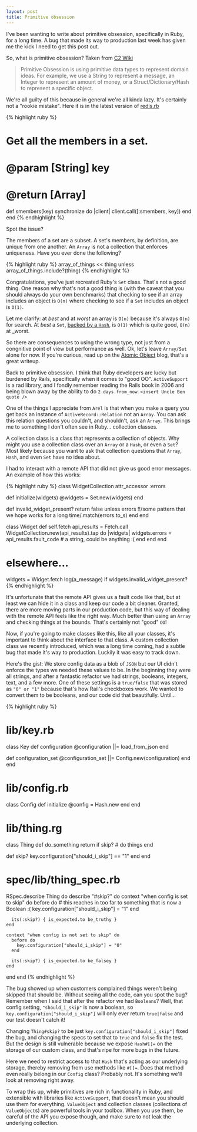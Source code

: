 ```yaml
---
layout: post
title: Primitive obsession
---
```


I've been wanting to write about primitive obsession, specifically in Ruby, for a long time. A bug that made
its way to production last week has given me the kick I need to get this post out.

So, what is primitive obsession? Taken from [C2 Wiki](http://wiki.c2.com/?PrimitiveObsession)

> Primitive Obsession is using primitive data types to represent domain ideas.
> For example, we use a String to represent a message, an Integer to represent an amount of money,
> or a Struct/Dictionary/Hash to represent a specific object.

We're all guilty of this because in general we're all kinda lazy. It's certainly not a "rookie mistake".
Here it is in the latest version of
[redis.rb](https://github.com/redis/redis-rb/blob/27759c01626762c818e6699e8d1a781530fe7d39/lib/redis.rb#L1395)

{% highlight ruby %}
# Get all the members in a set.
#
# @param [String] key
# @return [Array<String>]
def smembers(key)
  synchronize do |client|
    client.call([:smembers, key])
  end
end
{% endhighlight %}

Spot the issue?

The members of a set are a subset. A set's members, by definition, are unique from one another. An `Array` is
not a collection that enforces uniqueness. Have you ever done the following?

{% highlight ruby %}
array_of_things << thing unless array_of_things.include?(thing)
{% endhighlight %}

Congratulations, you've just recreated Ruby's `Set` class. That's not a good thing. One reason why that's not
a good thing is (with the caveat that you should always do your own benchmarks) that checking to see if an
array includes an object is `O(n)` where checking to see if a `Set` includes an object is `O(1)`.

Let me clarify: at _best_ and at _worst_ an array is `O(n)` because it's always `O(n)` for search. At _best_ a
`Set`, [backed by a
`Hash`](https://github.com/ruby/ruby/blob/7e8b910a5629fe025137e890ec6d57e538fd7811/lib/set.rb#L84), is `O(1)` which is quite good, `O(n)` at _worst.

So there are consequences to using the wrong type, not just from a congnitive point of view but performance as
well. Ok, let's leave `Array/Set` alone for now. If you're curious, read up on the [Atomic
Object](https://spin.atomicobject.com/2012/09/04/when-is-a-set-better-than-an-array-in-ruby/) blog, that's a
great writeup.

Back to primitive obsession. I think that Ruby developers are lucky but burdened by Rails, specifically when
it comes to "good OO". `ActiveSupport` is a rad library, and I fondly remember reading the Rails book in 2006
and being blown away by the ability to do `2.days.from_now`. `<insert Uncle Ben quote />`

One of the things I appreciate from `Arel` is that when you make a query you get back an instance of
`ActiveRecord::Relation` not an `Array`. You can ask this relation questions you couldn't, and shouldn't, ask
an `Array`. This brings me to something I don't often see in Ruby... collection classes.

A collection class is a class that represents a collection of objects. Why might you use a collection class
over an `Array` or a `Hash`, or even a `Set`? Most likely because you want to ask that collection questions
that `Array`, `Hash`, and even `Set` have no idea about.

I had to interact with a remote API that did not give us good error messages. An example of how this works:

{% highlight ruby %}
class WidgetCollection
  attr_accessor :errors

  def initialize(widgets)
    @widgets = Set.new(widgets)
  end

  def invalid_widget_present?
    return false unless errors
    !!/some pattern that we hope works for a long time/.match(errors.to_s)
  end
end

class Widget
  def self.fetch
    api_results = Fetch.call
    WidgetCollection.new(api_results).tap do |widgets|
      widgets.errors = api_results.fault_code # a string, could be anything :(
    end
  end
end

# elsewhere...

widgets = Widget.fetch
log(a_message) if widgets.invalid_widget_present?
{% endhighlight %}

It's unfortunate that the remote API gives us a fault code like that, but at least we can hide it in a class
and keep our code a bit cleaner. Granted, there are more moving parts in our production code, but this way of
dealing with the remote API feels like the right way. Much better than using an `Array` and checking things at
the bounds. That's certainly not "good" `OO`!

Now, if you're going to make classes like this, like all your classes, it's important to think about the
interface to that class. A custom collection class we recently introduced, which was a long time coming, had a
subtle bug that made it's way to production. Luckily it was easy to track down.

Here's the gist: We store config data as a blob of `JSON` but our UI didn't enforce the types we needed these
values to be. In the beginning they were all strings, and after a fantastic refactor we had strings, booleans,
integers, text, and a few more. One of these settings is a `true/false` that was stored as `"0" or "1"`
because that's how Rail's checkboxes work. We wanted to convert them to be booleans, and our code did that
beautifully. Until...

{% highlight ruby %}
# lib/key.rb
class Key
  def configuration
    @configuration ||= load_from_json
  end

  def configuration_set
    @configuration_set ||= Config.new(configuration)
  end
end

# lib/config.rb
class Config
  def initialize
    @config = Hash.new
  end
end

# lib/thing.rg
class Thing
  def do_something
    return if skip?
    # do things
  end

  def skip?
    key.configuration["should_i_skip"] == "1"
  end
end

# spec/lib/thing_spec.rb
RSpec.describe Thing do
  describe "#skip?" do
    context "when config is set to skip" do
      before do
        # this reaches in too far to something that is now a Boolean :(
        key.configuration["should_i_skip"] = "1"
      end

      its(:skip?) { is_expected.to be_truthy }
    end

    context "when config is not set to skip" do
      before do
        key.configuration["should_i_skip"] = "0"
      end

      its(:skip?) { is_expected.to be_falsey }
    end
  end
end
{% endhighlight %}

The bug showed up when customers complained things weren't being skipped that should be. Without seeing all
the code, can you spot the bug? Remember when I said that after the refactor we had `Booleans`? Well, that
config setting, `"should_i_skip"` is now a boolean, so `key.configuration["should_i_skip"]` will only ever
return `true|false` and our test doesn't catch it!

Changing `Thing#skip?` to be just `key.configuration["should_i_skip"]` fixed the bug, and changing the specs
to set that to `true` and `false` fix the test. But the design is still vulnerable because we expose
`Hash#[]=` on the storage of our custom class, and that's ripe for more bugs in the future.

Here we need to restrict access to that `Hash` that's acting as our underlying storage, thereby removing from
use methods like `#[]=`. Does that method even really belong in our `Config` class? Probably not. It's
something we'll look at removing right away.

To wrap this up, while primitives are rich in functionality in Ruby, and extensible with libraries like
`ActiveSupport`, that doesn't mean you should use them for everything. `ValueObject` and collection classes
(collections of `ValueObject`s) are powerful tools in your toolbox. When you use them, be careful of the API
you expose though, and make sure to not leak the underlying collection.



